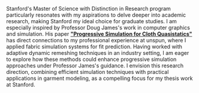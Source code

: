 Stanford's Master of Science with Distinction in Research program particularly resonates with my aspirations to delve deeper into academic research, making Stanford my ideal choice for graduate studies. I am especially inspired by Professor Doug James's work in computer graphics and simulation. His paper [**"Progressive Simulation for Cloth Quasistatics"**](https://pcs-sim.github.io/) has direct connections to my professional experience at unspun, where I applied fabric simulation systems for fit prediction. Having worked with adaptive dynamic remeshing techniques in an industry setting, I am eager to explore how these methods could enhance progressive simulation approaches under Professor James's guidance. I envision this research direction, combining efficient simulation techniques with practical applications in garment modeling, as a compelling focus for my thesis work at Stanford.
